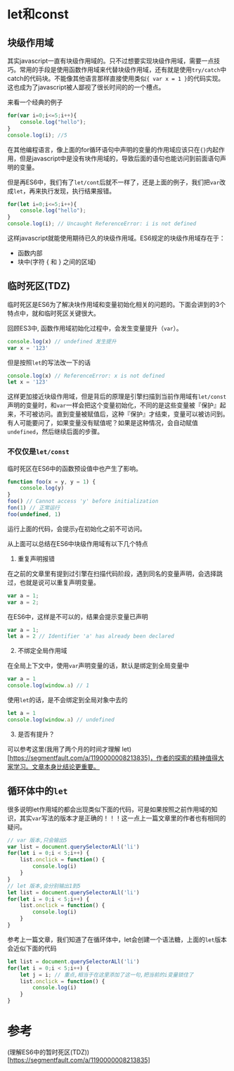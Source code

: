 # let和const

## 块级作用域
其实javascript一直有块级作用域的。只不过想要实现块级作用域，需要一点技巧。常用的手段是使用函数作用域来代替块级作用域，还有就是使用`try/catch`中catch的代码块。不能像其他语言那样直接使用类似`{ var x = 1 }`的代码实现。这也成为了javascript被人鄙视了很长时间的的一个槽点。

来看一个经典的例子

```javascript
for(var i=0;i<=5;i++){
    console.log("hello");
}
console.log(i); //5
```

在其他编程语言，像上面的for循环语句中声明的变量的作用域应该只在`{}`内起作用，但是javascript中是没有块作用域的，导致后面的语句也能访问到前面语句声明的变量。

但是再ES6中，我们有了`let/cont`后就不一样了，还是上面的例子，我们把`var`改成`let`，再来执行发现，执行结果报错。

```javascript
for(let i=0;i<=5;i++){
    console.log("hello");
}
console.log(i); // Uncaught ReferenceError: i is not defined
```

这样javascript就能使用期待已久的块级作用域。ES6规定的块级作用域存在于：

- 函数内部
- 块中(字符 { 和 } 之间的区域)


## 临时死区(TDZ)

临时死区是ES6为了解决块作用域和变量初始化相关的问题的。下面会讲到的3个特点中，就和临时死区关键很大。

回顾ES3中, 函数作用域初始化过程中，会发生变量提升（`var`）。

```javascript
console.log(x) // undefined 发生提升
var x = '123'
```

但是按照`let`的写法改一下的话

```javascript
console.log(x) // ReferenceError: x is not defined
let x = '123'
```

这样更加接近块级作用域，但是背后的原理是引擎扫描到当前作用域有`let/const`声明的变量时，和`var`一样会把这个变量初始化，不同的是这些变量被『保护』起来，不可被访问。直到变量被赋值后，这种『保护』才结束，变量可以被访问到。有人可能要问了，如果变量没有赋值呢？如果是这种情况，会自动赋值`undefined`，然后继续后面的步骤。

### 不仅仅是`let/const`

临时死区在ES6中的函数预设值中也产生了影响。


```javascript
function foo(x = y, y = 1) {
    console.log(y)
}
foo() // Cannot access 'y' before initialization
fon(1) // 正常运行
foo(undefined, 1)
```

运行上面的代码，会提示`y`在初始化之前不可访问。

从上面可以总结在ES6中块级作用域有以下几个特点

1. 重复声明报错

在之前的文章里有提到过引擎在扫描代码阶段，遇到同名的变量声明，会选择跳过，也就是说可以重复声明变量。

```javascript
var a = 1;
var a = 2;
```

在ES6中，这样是不可以的，结果会提示变量已声明

```javascript
var a = 1;
let a = 2 // Identifier 'a' has already been declared

```

2. 不绑定全局作用域

在全局上下文中，使用`var`声明变量的话，默认是绑定到全局变量中

```javascript
var a = 1
console.log(window.a) // 1
```

使用`let`的话，是不会绑定到全局对象中去的

```javascript
let a = 1
console.log(window.a) // undefined
```

3. 是否有提升？

可以参考这里(我用了两个月的时间才理解 let)[https://segmentfault.com/a/1190000008213835]，作者的探索的精神值得大家学习。文章本身比结论更重要。

## 循环体中的`let`

很多说明let作用域的都会出现类似下面的代码，可是如果按照之前作用域的知识，其实`var`写法的版本才是正确的！！！这一点上一篇文章里的作者也有相同的疑问。

```javascript
// var 版本,只会输出5
var list = document.querySelectorALl('li')
for(let i = 0;i < 5;i++) {
    list.onclick = function() {
        console.log(i)
    }
}
// let 版本,会分别输出1到5
let list = document.querySelectorALl('li')
for(let i = 0;i < 5;i++) {
    list.onclick = function() {
        console.log(i)
    }
}
```

参考上一篇文章，我们知道了在循环体中，let会创建一个语法糖，上面的`let`版本会近似下面的代码

```javascript
let list = document.querySelectorALl('li')
for(let i = 0;i < 5;i++) {
    let j = i; // 重点,相当于在这里添加了这一句,把当前的i变量锁住了
    list.onclick = function() {
        console.log(i)
    }
}
```


# 参考


(理解ES6中的暂时死区(TDZ))[https://segmentfault.com/a/1190000008213835]